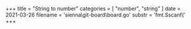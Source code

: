 +++
title = "String to number"
categories = [ "number", "string" ]
date = 2021-03-26
filename = 'sienna\git-board\board.go'
substr = 'fmt.Sscanf('
+++
